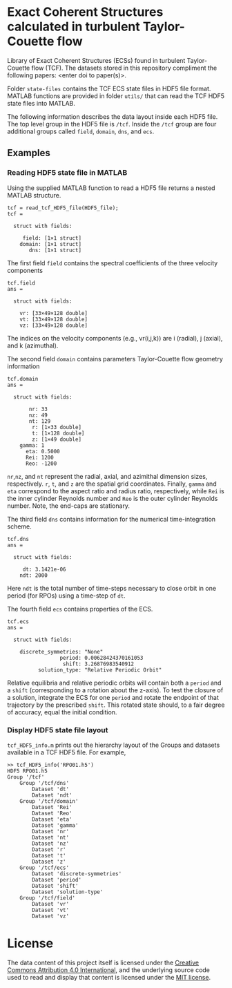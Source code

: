 # Exact Coherent Structures calculated in turbulent Taylor-Couette flow
Library of Exact Coherent Structures (ECSs) found in turbulent Taylor-Couette flow (TCF). The datasets stored in this repository compliment the following papers: <enter doi to paper(s)>. 

Folder `state-files` contains the TCF ECS state files in HDF5 file format. MATLAB functions are provided in folder `utils/` that can read the TCF HDF5 state files into MATLAB. 

The following information describes the data layout inside each HDF5 file. The top level group in the HDF5 file is `/tcf`. Inside the `/tcf` group are four additional groups called `field`, `domain`, `dns`, and `ecs`. 

## Examples
### Reading HDF5 state file in MATLAB
Using the supplied MATLAB function to read a HDF5 file returns a nested MATLAB structure.
```
tcf = read_tcf_HDF5_file(HDF5_file);
tcf = 

  struct with fields:

     field: [1×1 struct]
    domain: [1×1 struct]
       dns: [1×1 struct]
```
The first field `field` contains the spectral coefficients of the three velocity components
```
tcf.field
ans = 

  struct with fields:

    vr: [33×49×128 double]
    vt: [33×49×128 double]
    vz: [33×49×128 double]
```
The indices on the velocity components (e.g., vr(i,j,k)) are i (radial), j (axial), and k (azimuthal).

The second field `domain` contains parameters Taylor-Couette flow geometry information 
```
tcf.domain
ans = 

  struct with fields:

       nr: 33
       nz: 49
       nt: 129
        r: [1×33 double]
        t: [1×128 double]
        z: [1×49 double]
    gamma: 1
      eta: 0.5000
      Rei: 1200
      Reo: -1200
```
`nr`,`nz`, and `nt` represent the radial, axial, and azimithal dimension sizes, respectively. `r`, `t`, and `z` are the spatial grid coordinates. Finally, `gamma` and `eta` correspond to the aspect ratio and radius ratio, respectively, while `Rei` is the inner cylinder Reynolds number and `Reo` is the outer cylinder Reynolds number. Note, the end-caps are stationary. 

The third field `dns` contains information for the numerical time-integration scheme.
```
tcf.dns
ans = 

  struct with fields:

     dt: 3.1421e-06
    ndt: 2000
```
Here `ndt` is the total number of time-steps necessary to close orbit in one period (for RPOs) using a time-step of `dt`.

The fourth field `ecs` contains properties of the ECS.
```
tcf.ecs
ans = 

  struct with fields:

    discrete_symmetries: "None"
                 period: 0.00628424370161053
                  shift: 3.26876983540912
          solution_type: "Relative Periodic Orbit"
```
Relative equilibria and relative periodic orbits will contain both a `period` and a `shift` (corresponding to a rotation about the z-axis). To test the closure of a solution, integrate the ECS for one `period` and rotate the endpoint of that trajectory by the prescribed `shift`. This rotated state should, to a fair degree of accuracy, equal the initial condition.

### Display HDF5 state file layout
`tcf_HDF5_info.m` prints out the hierarchy layout of the Groups and datasets available in a TCF HDF5 file. For example,

```
>> tcf_HDF5_info('RPO01.h5')
HDF5 RPO01.h5 
Group '/tcf' 
    Group '/tcf/dns' 
        Dataset 'dt' 
        Dataset 'ndt' 
    Group '/tcf/domain' 
        Dataset 'Rei' 
        Dataset 'Reo' 
        Dataset 'eta' 
        Dataset 'gamma' 
        Dataset 'nr' 
        Dataset 'nt' 
        Dataset 'nz' 
        Dataset 'r' 
        Dataset 't' 
        Dataset 'z' 
    Group '/tcf/ecs' 
        Dataset 'discrete-symmetries' 
        Dataset 'period' 
        Dataset 'shift' 
        Dataset 'solution-type' 
    Group '/tcf/field' 
        Dataset 'vr' 
        Dataset 'vt' 
        Dataset 'vz'
```

# License
The data content of this project itself is licensed under the [Creative Commons Attribution 4.0 International](https://creativecommons.org/licenses/by/4.0/), and the underlying source code used to read and display that content is licensed under the [MIT license](LICENSE.txt).
